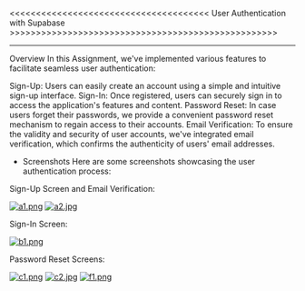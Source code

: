<<<<<<<<<<<<<<<<<<<<<<<<<<<<<<<<<<<<<< User Authentication with Supabase >>>>>>>>>>>>>>>>>>>>>>>>>>>>>>>>>>>>>>>>>>>>>>>>>>>
________________________________________________________________________________________________________________

Overview
In this Assignment, we've implemented various features to facilitate seamless user authentication:

Sign-Up: Users can easily create an account using a simple and intuitive sign-up interface.
Sign-In: Once registered, users can securely sign in to access the application's features and content.
Password Reset: In case users forget their passwords, we provide a convenient password reset mechanism to regain access to their accounts.
Email Verification: To ensure the validity and security of user accounts, we've integrated email verification, which confirms the authenticity of users' email addresses.

- Screenshots
Here are some screenshots showcasing the user authentication process:

Sign-Up Screen and Email Verification:

[![a1.png](https://i.postimg.cc/Lskdwsxq/a1.png)](https://postimg.cc/nsLwQnbZ)
[![a2.jpg](https://i.postimg.cc/GmkSh5GV/a2.jpg)](https://postimg.cc/xX1P6gs3)

Sign-In Screen:

[![b1.png](https://i.postimg.cc/zXYQZNRK/b1.png)](https://postimg.cc/rzgjxvjw)


Password Reset Screens:

[![c1.png](https://i.postimg.cc/rs1QFdtW/c1.png)](https://postimg.cc/MfGy9p5K)
[![c2.jpg](https://i.postimg.cc/G3KDrJ4K/c2.jpg)](https://postimg.cc/SjXRf97Y)
[![f1.png](https://i.postimg.cc/d0G7f8M8/f1.png)](https://postimg.cc/yJYYg38d)







